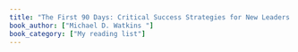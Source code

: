 ```yaml
---
title: "The First 90 Days: Critical Success Strategies for New Leaders at All Levels"
book_author: ["Michael D. Watkins "]
book_category: ["My reading list"]
---
```

